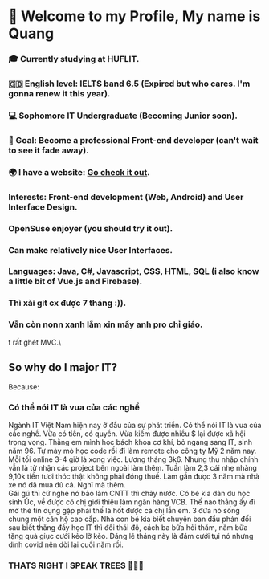 # 👋 Welcome to my Profile, My name is Quang
### 🎓 Currently studying at HUFLIT.
### 🇬🇧 English level: IELTS band 6.5 (Expired but who cares. I'm gonna renew it this year).
### 💻 Sophomore IT Undergraduate (Becoming Junior soon).
### 🏁 Goal: Become a professional Front-end developer (can't wait to see it fade away).
### 🌍 I have a website: [Go check it out](https://fowardslash.github.io).

### Interests: Front-end development (Web, Android) and User Interface Design.
### OpenSuse enjoyer (you should try it out).

### Can make relatively nice User Interfaces.
### Languages: Java, C#, Javascript, CSS, HTML, SQL (i also know a little bit of Vue.js and Firebase).

### Thì xài git cx được 7 tháng :)).
### Vẫn còn nonn xanh lắm xin mấy anh pro chỉ giáo.
t rất ghét MVC.\
## So why do I major IT?
Because:
### Có thể nói IT là vua của các nghề
Ngành IT Việt Nam hiện nay ở đầu của sự phát triển. Có thể nói IT là vua của các nghề. Vừa có tiền, có quyền. Vừa kiếm được nhiều $ lại được xã hội trọng vọng.
Thằng em mình học bách khoa cơ khí, bỏ ngang sang IT, sinh năm 96. Tự mày mò học code rồi đi làm remote cho công ty Mỹ 2 năm nay. Mỗi tối online 3-4 giờ là xong việc. Lương tháng 3k6. Nhưng thu nhập chính vẫn là từ nhận các project bên ngoài làm thêm. Tuần làm 2,3 cái nhẹ nhàng 9,10k tiền tươi thóc thật không phải đóng thuế. Làm gần được 3 năm mà nhà xe nó đã mua đủ cả. Nghĩ mà thèm.\
Gái gú thì cứ nghe nó bảo làm CNTT thì chảy nước. Có bé kia dân du học sinh Úc, về được cô chị giới thiệu làm ngân hàng VCB. Thế nào thằng ấy đi mở thẻ tín dụng gặp phải thế là hốt được cả chị lẫn em. 3 đứa nó sống chung một căn hộ cao cấp. Nhà con bé kia biết chuyện ban đầu phản đối sau biết thằng đấy học IT thì đổi thái độ, cách ba bữa hỏi thăm, năm bữa tặng quà giục cưới kẻo lỡ kèo. Đáng lẽ tháng này là đám cưới tụi nó nhưng dính covid nên dời lại cuối năm rồi.

### THATS RIGHT I SPEAK TREES 🌲🌲🌲
